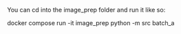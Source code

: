 You can cd into the image_prep folder and run it like so:

docker compose run -it image_prep python -m src batch_a